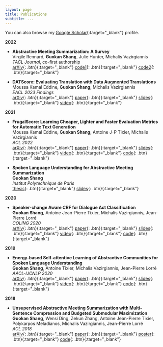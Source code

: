 ```yaml
---
layout: page
title: Publications
subtitle: ...
---
```


You can also browse my [Google Scholar](https://scholar.google.com/citations?user=EcBibPkAAAAJ){:target="_blank"} profile.

**2022**

- **Abstractive Meeting Summarization: A Survey**  
  Virgile Rennard, **Guokan Shang**, Julie Hunter, Michalis Vazirgiannis  
  *TACL Journal*, co-first authorship  
  [arXiv](https://arxiv.org/abs/2208.04163){: .btn}{:target="_blank"}
  [code1](https://github.com/guokan-shang/ami-and-icsi-corpora){: .btn}{:target="_blank"}
  [code2](https://github.com/guokan-shang/elitr-minuting-corpus){: .btn}{:target="_blank"}

- **DATScore: Evaluating Translation with Data Augmented Translations**  
  Moussa Kamal Eddine, **Guokan Shang**, Michalis Vazirgiannis  
  *EACL 2023 Findings*  
  [arXiv](https://arxiv.org/abs/2210.06576){: .btn}{:target="_blank"}
  [paper](https://aclanthology.org/2023.findings-eacl.69/){: .btn}{:target="_blank"}
  [slides](slides_EACL_2023_Findings_DATScore_Evaluating_Translation_with_Data_Augmented_Translation.pdf){: .btn}{:target="_blank"}
  [video](video_EACL_2023_Findings_DATScore_Evaluating_Translation_with_Data_Augmented_Translation.mp4){: .btn}{:target="_blank"}

**2021**

- **FrugalScore: Learning Cheaper, Lighter and Faster Evaluation Metrics for Automatic Text Generation**  
  Moussa Kamal Eddine, **Guokan Shang**, Antoine J-P Tixier, Michalis Vazirgiannis  
  *ACL 2022*  
  [arXiv](https://arxiv.org/abs/2110.08559){: .btn}{:target="_blank"}
  [paper](https://aclanthology.org/2022.acl-long.93/){: .btn}{:target="_blank"}
  [slides](/static/poster/icassp-22-surt-poster.pdf){: .btn}{:target="_blank"}
  [video](https://aclanthology.org/2022.acl-long.93.mp4){: .btn}{:target="_blank"}
  [code](https://github.com/moussaKam/FrugalScore){: .btn}{:target="_blank"}

- **Spoken Language Understanding for Abstractive Meeting Summarization**  
  **Guokan Shang**  
  *Institut Polytechnique de Paris*  
  [thesis](https://theses.hal.science/tel-03169877/){: .btn}{:target="_blank"}
  [slides](slides_PhD_Thesis_Guokan_Shang_Spoken_Language_Understanding_for_Abstractive_Meeting_Summarization.pdf){: .btn}{:target="_blank"}

**2020**

- **Speaker-change Aware CRF for Dialogue Act Classification**  
  **Guokan Shang**, Antoine Jean-Pierre Tixier, Michalis Vazirgiannis, Jean-Pierre Lorré  
  *COLING 2020*  
  [arXiv](https://arxiv.org/abs/2004.02913){: .btn}{:target="_blank"}
  [paper](https://aclanthology.org/2020.coling-main.40/){: .btn}{:target="_blank"}
  [slides](slides_COLING_2020_Speaker_change_Aware_CRF_for_Dialogue_Act_Classification.pdf){: .btn}{:target="_blank"}
  [video](https://underline.io/lecture/6194-speaker-change-aware-crf-for-dialogue-act-classification){: .btn}{:target="_blank"}
  [code](https://bitbucket.org/guokan_shang/da-classification){: .btn}{:target="_blank"}

**2019**

- **Energy-based Self-attentive Learning of Abstractive Communities for Spoken Language Understanding**  
  **Guokan Shang**, Antoine Tixier, Michalis Vazirgiannis, Jean-Pierre Lorré  
  *AACL-IJCNLP 2020*  
  [arXiv](https://arxiv.org/abs/1904.09491){: .btn}{:target="_blank"}
  [paper](https://aclanthology.org/2020.aacl-main.34/){: .btn}{:target="_blank"}
  [slides](slides_AACL_IJCNLP_2020_Energy_based_Self_attentive_Learning_of_Abstractive_Communities_for_Spoken_Language_Understanding.pdf){: .btn}{:target="_blank"}
  [video](https://youtu.be/HxQ1o2cFvDk){: .btn}{:target="_blank"}
  [code](https://bitbucket.org/guokan_shang/abscomm){: .btn}{:target="_blank"}

**2018**

- **Unsupervised Abstractive Meeting Summarization with Multi-Sentence Compression and Budgeted Submodular Maximization**  
  **Guokan Shang**, Wensi Ding, Zekun Zhang, Antoine Jean-Pierre Tixier, Polykarpos Meladianos, Michalis Vazirgiannis, Jean-Pierre Lorré  
  *ACL 2018*  
  [arXiv](https://arxiv.org/abs/1805.05271){: .btn}{:target="_blank"}
  [paper](https://aclanthology.org/P18-1062/){: .btn}{:target="_blank"}
  [poster](https://aclanthology.org/attachments/P18-1062.Poster.pdf){: .btn}{:target="_blank"}
  [code](https://bitbucket.org/dascim/acl2018_abssumm){: .btn}{:target="_blank"}
  
